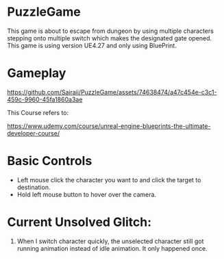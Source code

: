 # PuzzleGame
This game is about to escape from dungeon by using multiple characters stepping onto multiple switch which makes the designated gate opened. This game is using version UE4.27 and only using BluePrint.


# Gameplay

https://github.com/Sairaii/PuzzleGame/assets/74638474/a47c454e-c3c1-459c-9960-45fa1860a3ae

This Course refers to:

https://www.udemy.com/course/unreal-engine-blueprints-the-ultimate-developer-course/


# Basic Controls
* Left mouse click the character you want to and click the target to destination.
* Hold left mouse button to hover over the camera.


# Current Unsolved Glitch:
1. When I switch character quickly, the unselected character still got running animation instead of idle animation. It only happened once.

